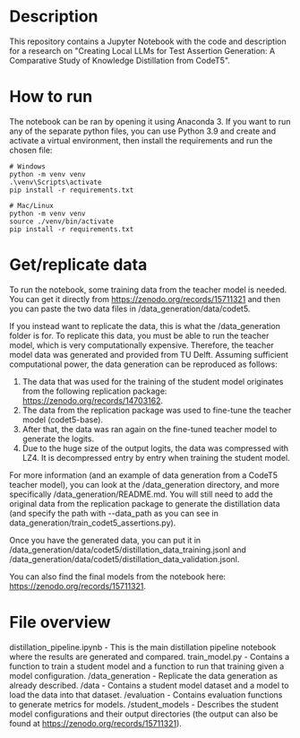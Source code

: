 # Description
This repository contains a Jupyter Notebook with the code and description for a research on "Creating Local LLMs for Test Assertion Generation: A Comparative Study of Knowledge Distillation from CodeT5".

# How to run
The notebook can be ran by opening it using Anaconda 3.
If you want to run any of the separate python files, you can use Python 3.9 and create and activate a virtual environment, then install the requirements and run the chosen file:
```
# Windows
python -m venv venv
.\venv\Scripts\activate
pip install -r requirements.txt

# Mac/Linux
python -m venv venv
source ./venv/bin/activate
pip install -r requirements.txt
```

# Get/replicate data
To run the notebook, some training data from the teacher model is needed. You can get it directly from https://zenodo.org/records/15711321 and then you can paste the two data files in /data_generation/data/codet5. 

If you instead want to replicate the data, this is what the /data_generation folder is for. To replicate this data, you must be able to run the teacher model, which is very computationally expensive. Therefore, the teacher model data was generated and provided from TU Delft. Assuming sufficient computational power, the data generation can be reproduced as follows:

1. The data that was used for the training of the student model originates from the following replication package: https://zenodo.org/records/14703162. 
2. The data from the replication package was used to fine-tune the teacher model (codet5-base). 
3. After that, the data was ran again on the fine-tuned teacher model to generate the logits.
4. Due to the huge size of the output logits, the data was compressed with LZ4. It is decompressed entry by entry when training the student model.

For more information (and an example of data generation from a CodeT5 teacher model), you can look at the /data_generation directory, and more specifically /data_generation/README.md. You will still need to add the original data from the replication package to generate the distillation data (and specify the path with --data_path as you can see in data_generation/train_codet5_assertions.py).

Once you have the generated data, you can put it in /data_generation/data/codet5/distillation_data_training.jsonl and /data_generation/data/codet5/distillation_data_validation.jsonl.

You can also find the final models from the notebook here: https://zenodo.org/records/15711321.

# File overview
distillation_pipeline.ipynb - This is the main distillation pipeline notebook where the results are generated and compared.
train_model.py - Contains a function to train a student model and a function to run that training given a model configuration.
/data_generation - Replicate the data generation as already described.
/data - Contains a student model dataset and a model to load the data into that dataset.
/evaluation - Contains evaluation functions to generate metrics for models.
/student_models - Describes the student model configurations and their output directories (the output can also be found at https://zenodo.org/records/15711321).
